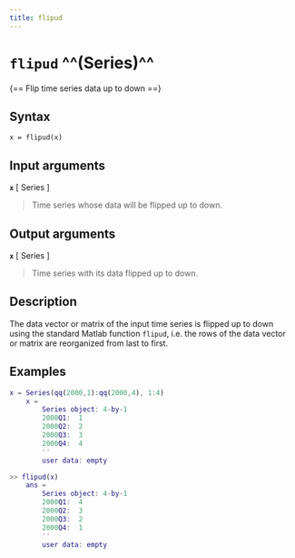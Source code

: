 ```yaml
---
title: flipud
---
```


# `flipud` ^^(Series)^^

{== Flip time series data up to down ==}


## Syntax 

    x = flipud(x)


## Input arguments 

__`x`__ [ Series ] 
> 
> Time series whose data will be flipped up to down.
> 

## Output arguments 

__`x`__ [ Series ] 
> 
> Time series with its data flipped up to down.
> 


## Description 

The data vector or matrix of the input time series is flipped up to down
using the standard Matlab function `flipud`, i.e. the rows of the data
vector or matrix are reorganized from last to first.

## Examples

```matlab
x = Series(qq(2000,1):qq(2000,4), 1:4)
    x =
        Series object: 4-by-1
        2000Q1:  1
        2000Q2:  2
        2000Q3:  3
        2000Q4:  4
        ''
        user data: empty

>> flipud(x)
    ans =
        Series object: 4-by-1
        2000Q1:  4
        2000Q2:  3
        2000Q3:  2
        2000Q4:  1
        ''
        user data: empty
```

